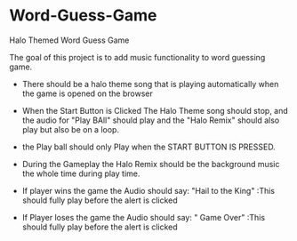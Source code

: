 # Word-Guess-Game
Halo Themed Word Guess Game

The goal of this project is to add  music functionality to word guessing game.

* There should be a halo theme song that is playing automatically when the game is opened on the browser

* When the Start Button is Clicked The Halo Theme song should stop, and the audio for "Play BAll" should play and the "Halo Remix" should also play but also be on a loop. 

* the Play ball should only Play when the START BUTTON IS PRESSED.

* During the Gameplay the Halo Remix should be the background music the whole time during play time.

* If player wins the game the Audio should say: "Hail to the King" :This should fully play before the alert is clicked

* If Player loses the game the Audio should say: " Game Over" :This should fully play before the alert is clicked
